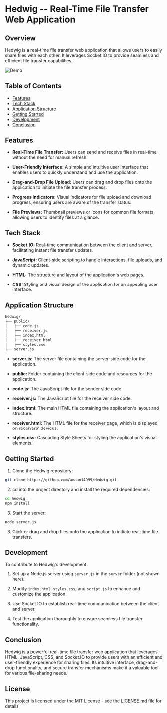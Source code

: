# Hedwig -- Real-Time File Transfer Web Application

## Overview

Hedwig is a real-time file transfer web application that allows users to easily share files with each other. It leverages Socket.IO to provide seamless and efficient file transfer capabilities.

![Demo](/assets/Demo.gif)

## Table of Contents

- [Features](#features)
- [Tech Stack](#tech-stack)
- [Application Structure](#application-structure)
- [Getting Started](#getting-started)
- [Development](#development)
- [Conclusion](#conclusion)

## Features

- **Real-Time File Transfer:** Users can send and receive files in real-time without the need for manual refresh.

- **User-Friendly Interface:** A simple and intuitive user interface that enables users to quickly understand and use the application.

- **Drag-and-Drop File Upload:** Users can drag and drop files onto the application to initiate the file transfer process.

- **Progress Indicators:** Visual indicators for file upload and download progress, ensuring users are aware of the transfer status.

- **File Previews:** Thumbnail previews or icons for common file formats, allowing users to identify files at a glance.

## Tech Stack

- **Socket.IO:** Real-time communication between the client and server, facilitating instant file transfer updates.

- **JavaScript:** Client-side scripting to handle interactions, file uploads, and dynamic updates.

- **HTML:** The structure and layout of the application's web pages.

- **CSS:** Styling and visual design of the application for an appealing user interface.

## Application Structure

```bash
hedwig/
├── public/
│   ├── code.js
│   ├── receiver.js
│   ├── index.html
│   ├── receiver.html
│   ├── styles.css
├── server.js
```

- **server.js:** The server file containing the server-side code for the application.

- **public:** Folder containing the client-side code and resources for the application.

- **code.js:** The JavaScript file for the sender side code.

- **receiver.js:** The JavaScript file for the receiver side code.

- **index.html:** The main HTML file containing the application's layout and structure.

- **receiver.html:** The HTML file for the receiver page, which is displayed on receivers' devices.

- **styles.css:** Cascading Style Sheets for styling the application's visual elements.

## Getting Started

1. Clone the Hedwig repository:

```bash
git clone https://github.com/amaan14999/Hedwig.git
```

2. cd into the project directory and install the required dependencies:

```bash
cd hedwig
npm install
```

3. Start the server:

```bash
node server.js
```

3. Click or drag and drop files onto the application to initiate real-time file transfers.

## Development

To contribute to Hedwig's development:

1. Set up a Node.js server using `server.js` in the `server` folder (not shown here).

2. Modify `index.html`, `styles.css`, and `script.js` to enhance and customize the application.

3. Use Socket.IO to establish real-time communication between the client and server.

4. Test the application thoroughly to ensure seamless file transfer functionality.

## Conclusion

Hedwig is a powerful real-time file transfer web application that leverages HTML, JavaScript, CSS, and Socket.IO to provide users with an efficient and user-friendly experience for sharing files. Its intuitive interface, drag-and-drop functionality, and secure transfer mechanisms make it a valuable tool for various file-sharing needs.

## License

This project is licensed under the MIT License - see the [LICENSE.md]([LICENSE.md](https://github.com/amaan14999/Hedwig/blob/main/LICENSE)https://github.com/amaan14999/Hedwig/blob/main/LICENSE) file for details
